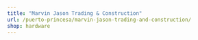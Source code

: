 ```yaml
---
title: "Marvin Jason Trading & Construction"
url: /puerto-princesa/marvin-jason-trading-and-construction/
shop: hardware
---
```


